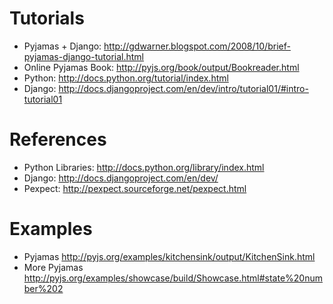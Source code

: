 # Tutorials #

  * Pyjamas + Django: http://gdwarner.blogspot.com/2008/10/brief-pyjamas-django-tutorial.html
  * Online Pyjamas Book: http://pyjs.org/book/output/Bookreader.html
  * Python: http://docs.python.org/tutorial/index.html
  * Django: http://docs.djangoproject.com/en/dev/intro/tutorial01/#intro-tutorial01


# References #

  * Python Libraries: http://docs.python.org/library/index.html
  * Django: http://docs.djangoproject.com/en/dev/
  * Pexpect: http://pexpect.sourceforge.net/pexpect.html

# Examples #
  * Pyjamas http://pyjs.org/examples/kitchensink/output/KitchenSink.html
  * More Pyjamas http://pyjs.org/examples/showcase/build/Showcase.html#state%20number%202